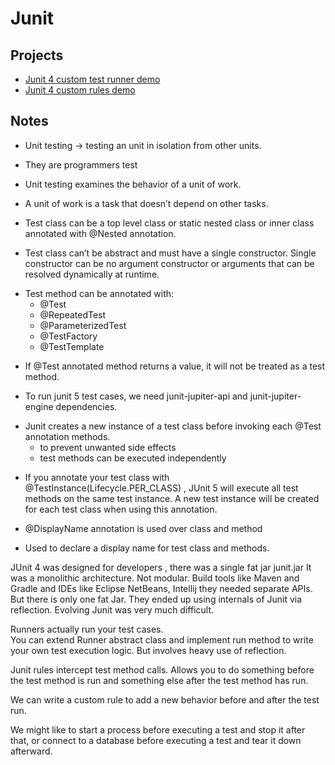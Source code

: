 # Junit 

## Projects
* [Junit 4 custom test runner demo](https://github.com/rbhunia/junit/tree/master/junit4-custom-runner)
* [Junit 4 custom rules demo](https://github.com/rbhunia/junit/tree/master/junit4-rules)

## Notes

* Unit testing →  testing an unit in isolation from other units.
* They are programmers test
* Unit testing examines the behavior of a unit of work. 
* A unit of work is a task that doesn’t depend on other tasks.

* Test class can be a top level class or static nested class or inner class annotated with @Nested annotation. 
* Test class can’t be abstract and must have a single constructor. Single constructor can be no argument constructor or arguments that can be resolved dynamically at runtime.

+ Test method can be annotated with:
  - @Test
  - @RepeatedTest
  - @ParameterizedTest
  - @TestFactory
  - @TestTemplate

* If @Test annotated method returns a value, it will not be treated as a test method.
 
* To run junit 5 test cases, we need junit-jupiter-api and junit-jupiter-engine dependencies. 

+ Junit creates a new instance of a test class before invoking each @Test annotation methods.
  - to prevent unwanted side effects
  - test methods can be executed independently 

* If you annotate your test class with @TestInstance(Lifecycle.PER_CLASS) , JUnit 5 will execute all test methods on the same test instance. A new test instance will be created for each test class when using this annotation.

* @DisplayName annotation is used over class and method
* Used to declare a display name for test class and methods.

JUnit 4 was designed for developers , there was a single fat jar junit.jar
It was a monolithic architecture. Not modular.
Build tools like Maven and Gradle and IDEs like Eclipse NetBeans, Intellij they needed separate APIs. But there is only one fat Jar. They ended up using internals of Junit via reflection. Evolving Junit was very much difficult. 

Runners actually run your test cases.  
You can extend Runner abstract class and implement run method to write your own test execution logic. But involves heavy use of reflection. 

Junit rules intercept test method calls. 
Allows you to do something before the test method is run and something else after the test method has run. 

We can write a custom rule to add a new behavior before and after the test run.

We might like to start a process before executing a test and stop it after that, or connect to a database before executing a test and tear it down afterward.


